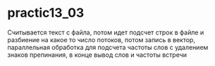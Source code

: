 # practic13_03
Считывается текст с файла, потом идет подсчет строк в файле и разбиение на какое то число потоков, потом запись в вектор, параллельная обработка для подсчета частоты слов с удалением знаков препинания, в конце вывод слов и частоты встречи
